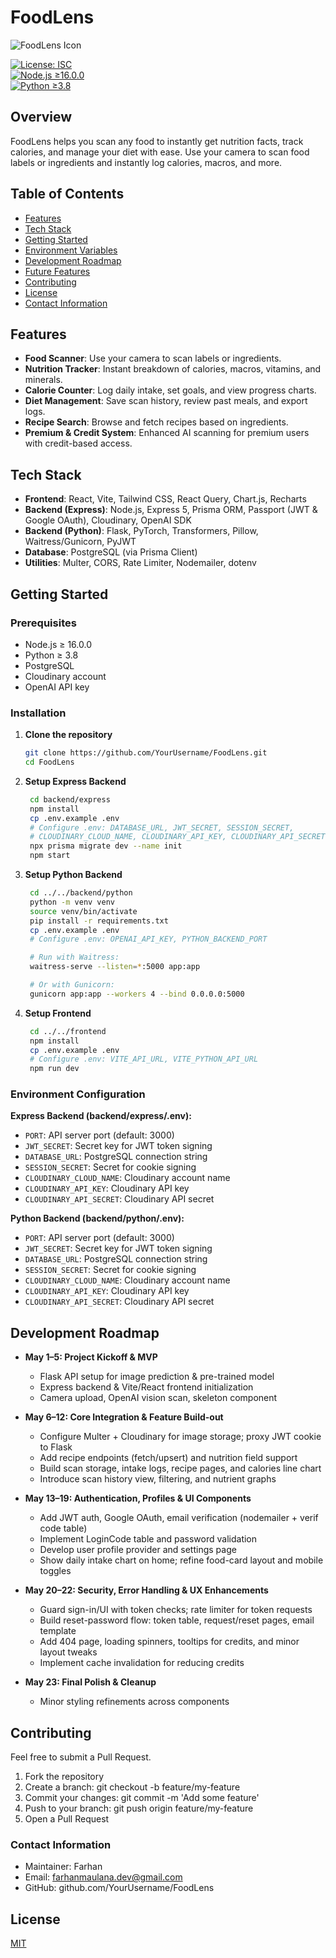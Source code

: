 # FoodLens

![FoodLens Icon](./public/FoodLens_icon.png)

[![License: ISC](https://img.shields.io/badge/License-ISC-blue.svg)](https://opensource.org/licenses/ISC)  
[![Node.js ≥16.0.0](https://img.shields.io/badge/node-%3E%3D16.0.0-brightgreen)](https://nodejs.org/)  
[![Python ≥3.8](https://img.shields.io/badge/python-%3E%3D3.8-blue.svg)](https://www.python.org/)

## Overview

FoodLens helps you scan any food to instantly get nutrition facts, track calories, and manage your diet with ease. Use your camera to scan food labels or ingredients and instantly log calories, macros, and more.

## Table of Contents

- [Features](#features)
- [Tech Stack](#tech-stack)
- [Getting Started](#getting-started)
- [Environment Variables](#environment-variables)
- [Development Roadmap](#development-roadmap)
- [Future Features](#future-features)
- [Contributing](#contributing)
- [License](#license)
- [Contact Information](#contact-information)

## Features

- **Food Scanner**: Use your camera to scan labels or ingredients.
- **Nutrition Tracker**: Instant breakdown of calories, macros, vitamins, and minerals.
- **Calorie Counter**: Log daily intake, set goals, and view progress charts.
- **Diet Management**: Save scan history, review past meals, and export logs.
- **Recipe Search**: Browse and fetch recipes based on ingredients.
- **Premium & Credit System**: Enhanced AI scanning for premium users with credit-based access.

## Tech Stack

- **Frontend**: React, Vite, Tailwind CSS, React Query, Chart.js, Recharts
- **Backend (Express)**: Node.js, Express 5, Prisma ORM, Passport (JWT & Google OAuth), Cloudinary, OpenAI SDK
- **Backend (Python)**: Flask, PyTorch, Transformers, Pillow, Waitress/Gunicorn, PyJWT
- **Database**: PostgreSQL (via Prisma Client)
- **Utilities**: Multer, CORS, Rate Limiter, Nodemailer, dotenv

## Getting Started

### Prerequisites

- Node.js ≥ 16.0.0
- Python ≥ 3.8
- PostgreSQL
- Cloudinary account
- OpenAI API key

### Installation

1. **Clone the repository**

   ```bash
   git clone https://github.com/YourUsername/FoodLens.git
   cd FoodLens

   ```

2. **Setup Express Backend**

   ```bash
    cd backend/express
    npm install
    cp .env.example .env
    # Configure .env: DATABASE_URL, JWT_SECRET, SESSION_SECRET,
    # CLOUDINARY_CLOUD_NAME, CLOUDINARY_API_KEY, CLOUDINARY_API_SECRET, OPENAI_API_KEY
    npx prisma migrate dev --name init
    npm start

   ```

3. **Setup Python Backend**

   ```bash
    cd ../../backend/python
    python -m venv venv
    source venv/bin/activate
    pip install -r requirements.txt
    cp .env.example .env
    # Configure .env: OPENAI_API_KEY, PYTHON_BACKEND_PORT

    # Run with Waitress:
    waitress-serve --listen=*:5000 app:app

    # Or with Gunicorn:
    gunicorn app:app --workers 4 --bind 0.0.0.0:5000

   ```

4. **Setup Frontend**
   ```bash
    cd ../../frontend
    npm install
    cp .env.example .env
    # Configure .env: VITE_API_URL, VITE_PYTHON_API_URL
    npm run dev
   ```

### Environment Configuration

**Express Backend (backend/express/.env):**

- `PORT`: API server port (default: 3000)
- `JWT_SECRET`: Secret key for JWT token signing
- `DATABASE_URL`: PostgreSQL connection string
- `SESSION_SECRET`: Secret for cookie signing
- `CLOUDINARY_CLOUD_NAME`: Cloudinary account name
- `CLOUDINARY_API_KEY`: Cloudinary API key
- `CLOUDINARY_API_SECRET`: Cloudinary API secret

**Python Backend (backend/python/.env):**

- `PORT`: API server port (default: 3000)
- `JWT_SECRET`: Secret key for JWT token signing
- `DATABASE_URL`: PostgreSQL connection string
- `SESSION_SECRET`: Secret for cookie signing
- `CLOUDINARY_CLOUD_NAME`: Cloudinary account name
- `CLOUDINARY_API_KEY`: Cloudinary API key
- `CLOUDINARY_API_SECRET`: Cloudinary API secret

## Development Roadmap

- **May 1–5: Project Kickoff & MVP**

  - Flask API setup for image prediction & pre-trained model
  - Express backend & Vite/React frontend initialization
  - Camera upload, OpenAI vision scan, skeleton component

- **May 6–12: Core Integration & Feature Build-out**

  - Configure Multer + Cloudinary for image storage; proxy JWT cookie to Flask
  - Add recipe endpoints (fetch/upsert) and nutrition field support
  - Build scan storage, intake logs, recipe pages, and calories line chart
  - Introduce scan history view, filtering, and nutrient graphs

- **May 13–19: Authentication, Profiles & UI Components**

  - Add JWT auth, Google OAuth, email verification (nodemailer + verif code table)
  - Implement LoginCode table and password validation
  - Develop user profile provider and settings page
  - Show daily intake chart on home; refine food-card layout and mobile toggles

- **May 20–22: Security, Error Handling & UX Enhancements**

  - Guard sign-in/UI with token checks; rate limiter for token requests
  - Build reset-password flow: token table, request/reset pages, email template
  - Add 404 page, loading spinners, tooltips for credits, and minor layout tweaks
  - Implement cache invalidation for reducing credits

- **May 23: Final Polish & Cleanup**
  - Minor styling refinements across components

## Contributing

Feel free to submit a Pull Request.

1. Fork the repository
2. Create a branch: git checkout -b feature/my-feature
3. Commit your changes: git commit -m 'Add some feature'
4. Push to your branch: git push origin feature/my-feature
5. Open a Pull Request

### Contact Information

- Maintainer: Farhan
- Email: farhanmaulana.dev@gmail.com
- GitHub: github.com/YourUsername/FoodLens

## License

[MIT](https://github.com/Etativel/Nodes-Blog/blob/main/LICENSE)
